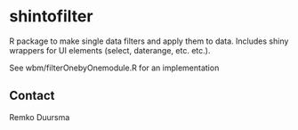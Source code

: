 # shintofilter


R package to make single data filters and apply them to data.
Includes shiny wrappers for UI elements (select, daterange, etc. etc.).

See wbm/filterOnebyOnemodule.R for an implementation


## Contact

Remko Duursma
